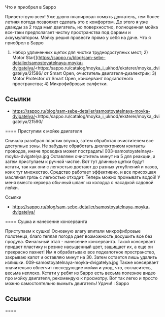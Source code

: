 Что я приобрел в Sappo

Приветствую всех! Уже давно планировал помыть двигатель, тем более летняя погода позволяет сделать это с комфортом. До этого я уже дважды за 2 года мыл двигатель, но поверхностно, полноценная мойка все-таки предполагает чистку пространства под фарами и аккумулятором. Мойку решил провести прямо у себя на даче. 
Что я приобрел в Sappo
1) Набор удлиненных щеток для чистки труднодоступных мест; 2) Motor Star[](https://sappo.ru/blog/sam-sebe-detailer/samostoyatelnaya-moyka-dvigatelya/<https:/sappo.ru/catalog/moyka_i_ukhod/eksterer/moyka_dvigatelya/21586/ от Smart Open, очиститель двигателя-диэлектрик; 3) Motor Protector от Smart Open, консервант подкапотного пространства; 4) Микрофибровые салфетки.

Ссылки
- 
- https://sappo.ru/blog/sam-sebe-detailer/samostoyatelnaya-moyka-dvigatelya/<https:/sappo.ru/catalog/moyka_i_ukhod/eksterer/moyka_dvigatelya/21590/

====
Приступим к мойке двигателя

Сначала разобрал пластик впуска, затем обработал очистителем все доступные зоны. Не забудьте обработать диэлектриком контакты проводов, иначе проводка может пострадать! 
003-samostoyatelnaya-moyka-dvigatelya.jpg
Оставляем очиститель минут на 5 для реакции, а затем приступаем к ручной чистке. Вот тут длинные щетки будут кстати, так как они с легкостью достают до разных углублений и пазов, коих тут множество. Средство работает эффективно, и все присохшая масляная грязь с легкостью отходит. 
Теперь можно промывать водой! У меня вместо керхера обычный шланг из колодца с насадкой садовой лейки.

Ссылки
- https://sappo.ru/blog/sam-sebe-detailer/samostoyatelnaya-moyka-dvigatelya/

====
Сушка и нанесение консерванта

Приступаем к сушке! Основную влагу впитали микрофибровые полотенца, благо теплая погода дает возможность досушить все без продува. 
Финальный этап - нанесение консерванта. Такой консервант придает пластику и резине насыщенный цвет, защищает их, а еще он прекрасно пахнет! Им я обрабатываю все подкапотное пространство, закрываю капот и оставляю минут на 30. Затем остается лишь удалить излишки. 
009-samostoyatelnaya-moyka-dvigatelya.jpg
Также консервант значительно облегчит последующие мойки и уход, что, согласитесь, весьма неплохо. 
Кстати у ребят из Sappo есть весьма полезное видео про мойку двигателя, рекомендую к просмотру. 
Вот так легко и просто можно самостоятельно вымыть двигатель! Удачи! 
: Sappo

Ссылки
- 

====